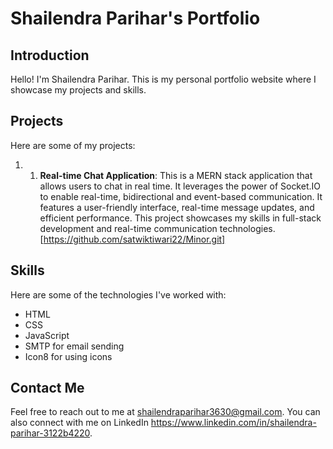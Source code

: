 # Shailendra Parihar's Portfolio

## Introduction

Hello! I'm Shailendra Parihar. This is my personal portfolio website where I showcase my projects and skills.

## Projects

Here are some of my projects:

1. 1. **Real-time Chat Application**: This is a MERN stack application that allows users to chat in real time. It leverages the power of Socket.IO to enable real-time, bidirectional and event-based communication. It features a user-friendly interface, real-time message updates, and efficient performance. This project showcases my skills in full-stack development and real-time communication technologies. [https://github.com/satwiktiwari22/Minor.git]

## Skills

Here are some of the technologies I've worked with:

- HTML
- CSS
- JavaScript
- SMTP for email sending
- Icon8 for using icons

## Contact Me

Feel free to reach out to me at shailendraparihar3630@gmail.com. You can also connect with me on LinkedIn https://www.linkedin.com/in/shailendra-parihar-3122b4220.

